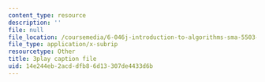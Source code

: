```yaml
---
content_type: resource
description: ''
file: null
file_location: /coursemedia/6-046j-introduction-to-algorithms-sma-5503-fall-2005/14e244eb2acddfb86d13307de4433d6b_s7QSM_hlS1U.srt
file_type: application/x-subrip
resourcetype: Other
title: 3play caption file
uid: 14e244eb-2acd-dfb8-6d13-307de4433d6b
---
```

